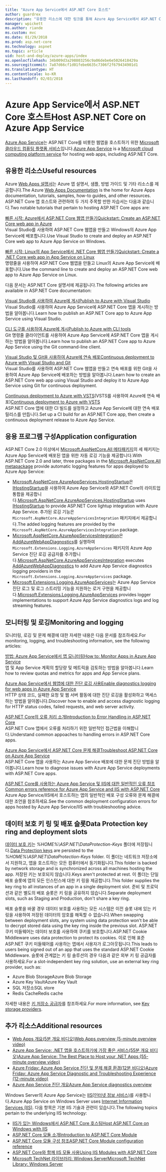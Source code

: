 ```yaml
---
title: "Azure App Service에서 ASP.NET Core 호스트"
author: guardrex
description: "유용한 리소스에 대한 링크를 통해 Azure App Service에서 ASP.NET Core 앱을 호스트하는 방법을 알아봅니다."
manager: wpickett
ms.author: riande
ms.custom: mvc
ms.date: 01/29/2018
ms.prod: asp.net-core
ms.technology: aspnet
ms.topic: article
uid: host-and-deploy/azure-apps/index
ms.openlocfilehash: 34b009d3a298803256c9a06debe6e5026418429a
ms.sourcegitcommit: 7a87d66cf1d01febe6635c7306f2f679434901d1
ms.translationtype: HT
ms.contentlocale: ko-KR
ms.lasthandoff: 02/03/2018
---
```

# <a name="host-aspnet-core-on-azure-app-service"></a><span data-ttu-id="b1e9d-103">Azure App Service에서 ASP.NET Core 호스트</span><span class="sxs-lookup"><span data-stu-id="b1e9d-103">Host ASP.NET Core on Azure App Service</span></span>

<span data-ttu-id="b1e9d-104">[Azure App Service](https://azure.microsoft.com/services/app-service/)는 ASP.NET Core를 비롯한 웹앱을 호스트하기 위한 [Microsoft 클라우드 컴퓨팅 플랫폼 서비스](https://azure.microsoft.com/)입니다.</span><span class="sxs-lookup"><span data-stu-id="b1e9d-104">[Azure App Service](https://azure.microsoft.com/services/app-service/) is a [Microsoft cloud computing platform service](https://azure.microsoft.com/) for hosting web apps, including ASP.NET Core.</span></span>

## <a name="useful-resources"></a><span data-ttu-id="b1e9d-105">유용한 리소스</span><span class="sxs-lookup"><span data-stu-id="b1e9d-105">Useful resources</span></span>

<span data-ttu-id="b1e9d-106">Azure [Web Apps 설명서](/azure/app-service/)는 Azure 앱 설명서, 샘플, 방법 가이드 및 기타 리소스를 제공합니다.</span><span class="sxs-lookup"><span data-stu-id="b1e9d-106">The Azure [Web Apps Documentation](/azure/app-service/) is the home for Azure Apps documentation, tutorials, samples, how-to guides, and other resources.</span></span> <span data-ttu-id="b1e9d-107">ASP.NET Core 앱 호스트와 관련하여 두 가지 주목할 만한 자습서는 다음과 같습니다.</span><span class="sxs-lookup"><span data-stu-id="b1e9d-107">Two notable tutorials that pertain to hosting ASP.NET Core apps are:</span></span>

[<span data-ttu-id="b1e9d-108">빠른 시작: Azure에서 ASP.NET Core 웹앱 만들기</span><span class="sxs-lookup"><span data-stu-id="b1e9d-108">Quickstart: Create an ASP.NET Core web app in Azure</span></span>](/azure/app-service/app-service-web-get-started-dotnet)  
<span data-ttu-id="b1e9d-109">Visual Studio를 사용하여 ASP.NET Core 웹앱을 만들고 Windows의 Azure App Service에 배포합니다.</span><span class="sxs-lookup"><span data-stu-id="b1e9d-109">Use Visual Studio to create and deploy an ASP.NET Core web app to Azure App Service on Windows.</span></span>

[<span data-ttu-id="b1e9d-110">빠른 시작: Linux의 App Service에서 .NET Core 웹앱 만들기</span><span class="sxs-lookup"><span data-stu-id="b1e9d-110">Quickstart: Create a .NET Core web app in App Service on Linux</span></span>](/azure/app-service/containers/quickstart-dotnetcore)  
<span data-ttu-id="b1e9d-111">명령줄을 사용하여 ASP.NET Core 웹앱을 만들고 Linux의 Azure App Service에 배포합니다.</span><span class="sxs-lookup"><span data-stu-id="b1e9d-111">Use the command line to create and deploy an ASP.NET Core web app to Azure App Service on Linux.</span></span>

<span data-ttu-id="b1e9d-112">다음 문서는 ASP.NET Core 설명서에 제공됩니다.</span><span class="sxs-lookup"><span data-stu-id="b1e9d-112">The following articles are available in ASP.NET Core documentation:</span></span>

[<span data-ttu-id="b1e9d-113">Visual Studio를 사용하여 Azure에 게시</span><span class="sxs-lookup"><span data-stu-id="b1e9d-113">Publish to Azure with Visual Studio</span></span>](xref:tutorials/publish-to-azure-webapp-using-vs)  
<span data-ttu-id="b1e9d-114">Visual Studio를 사용하여 Azure App Service에 ASP.NET Core 앱을 게시하는 방법을 알아봅니다.</span><span class="sxs-lookup"><span data-stu-id="b1e9d-114">Learn how to publish an ASP.NET Core app to Azure App Service using Visual Studio.</span></span>

[<span data-ttu-id="b1e9d-115">CLI 도구를 사용하여 Azure에 게시</span><span class="sxs-lookup"><span data-stu-id="b1e9d-115">Publish to Azure with CLI tools</span></span>](xref:tutorials/publish-to-azure-webapp-using-cli)  
<span data-ttu-id="b1e9d-116">Git 명령줄 클라이언트를 사용하여 Azure App Service에 ASP.NET Core 앱을 게시하는 방법을 알아봅니다.</span><span class="sxs-lookup"><span data-stu-id="b1e9d-116">Learn how to publish an ASP.NET Core app to Azure App Service using the Git command-line client.</span></span>

[<span data-ttu-id="b1e9d-117">Visual Studio 및 Git을 사용하여 Azure에 연속 배포</span><span class="sxs-lookup"><span data-stu-id="b1e9d-117">Continuous deployment to Azure with Visual Studio and Git</span></span>](xref:host-and-deploy/azure-apps/azure-continuous-deployment)  
<span data-ttu-id="b1e9d-118">Visual Studio를 사용하여 ASP.NET Core 웹앱을 만들고 연속 배포를 위한 Git을 사용하여 Azure App Service에 배포하는 방법을 알아봅니다.</span><span class="sxs-lookup"><span data-stu-id="b1e9d-118">Learn how to create an ASP.NET Core web app using Visual Studio and deploy it to Azure App Service using Git for continuous deployment.</span></span>

<span data-ttu-id="b1e9d-119">[Continuous deployment to Azure with VSTS](https://www.visualstudio.com/docs/build/aspnet/core/quick-to-azure)(VSTS를 사용하여 Azure에 연속 배포)</span><span class="sxs-lookup"><span data-stu-id="b1e9d-119">[Continuous deployment to Azure with VSTS](https://www.visualstudio.com/docs/build/aspnet/core/quick-to-azure)</span></span>  
<span data-ttu-id="b1e9d-120">ASP.NET Core 앱에 대한 CI 빌드를 설정하고 Azure App Service에 대한 연속 배포 릴리스를 만듭니다.</span><span class="sxs-lookup"><span data-stu-id="b1e9d-120">Set up a CI build for an ASP.NET Core app, then create a continuous deployment release to Azure App Service.</span></span>

## <a name="application-configuration"></a><span data-ttu-id="b1e9d-121">응용 프로그램 구성</span><span class="sxs-lookup"><span data-stu-id="b1e9d-121">Application configuration</span></span>

<span data-ttu-id="b1e9d-122">ASP.NET Core 2.0 이상에서 [Microsoft.AspNetCore.All 메타패키지](xref:fundamentals/metapackage)의 세 패키지는 Azure App Service에 배포된 앱을 위한 자동 로깅 기능을 제공합니다.</span><span class="sxs-lookup"><span data-stu-id="b1e9d-122">With ASP.NET Core 2.0 and later, three packages in the [Microsoft.AspNetCore.All metapackage](xref:fundamentals/metapackage) provide automatic logging features for apps deployed to Azure App Service:</span></span>

* <span data-ttu-id="b1e9d-123">[Microsoft.AspNetCore.AzureAppServices.HostingStartup](https://www.nuget.org/packages/Microsoft.AspNetCore.AzureAppServices.HostingStartup/)은 [IHostingStartup](xref:host-and-deploy/ihostingstartup)을 사용하여 Azure App Service와 ASP.NET Core의 라이트업 통합을 제공합니다.</span><span class="sxs-lookup"><span data-stu-id="b1e9d-123">[Microsoft.AspNetCore.AzureAppServices.HostingStartup](https://www.nuget.org/packages/Microsoft.AspNetCore.AzureAppServices.HostingStartup/) uses [IHostingStartup](xref:host-and-deploy/ihostingstartup) to provide ASP.NET Core lightup integration with Azure App Service.</span></span> <span data-ttu-id="b1e9d-124">추가된 로깅 기능은 `Microsoft.AspNetCore.AzureAppServicesIntegration` 패키지에서 제공합니다.</span><span class="sxs-lookup"><span data-stu-id="b1e9d-124">The added logging features are provided by the `Microsoft.AspNetCore.AzureAppServicesIntegration` package.</span></span>
* <span data-ttu-id="b1e9d-125">[Microsoft.AspNetCore.AzureAppServicesIntegration](https://www.nuget.org/packages/Microsoft.AspNetCore.AzureAppServicesIntegration/)은 [AddAzureWebAppDiagnostics](/dotnet/api/microsoft.extensions.logging.azureappservicesloggerfactoryextensions.addazurewebappdiagnostics)를 실행하여 `Microsoft.Extensions.Logging.AzureAppServices` 패키지의 Azure App Service 진단 로깅 공급자를 추가합니다.</span><span class="sxs-lookup"><span data-stu-id="b1e9d-125">[Microsoft.AspNetCore.AzureAppServicesIntegration](https://www.nuget.org/packages/Microsoft.AspNetCore.AzureAppServicesIntegration/) executes [AddAzureWebAppDiagnostics](/dotnet/api/microsoft.extensions.logging.azureappservicesloggerfactoryextensions.addazurewebappdiagnostics) to add Azure App Service diagnostics logging providers in the `Microsoft.Extensions.Logging.AzureAppServices` package.</span></span>
* <span data-ttu-id="b1e9d-126">[Microsoft.Extensions.Logging.AzureAppServices](https://www.nuget.org/packages/Microsoft.Extensions.Logging.AzureAppServices/)는 Azure App Service 진단 로그 및 로그 스트리밍 기능을 지원하는 로거 구현을 제공합니다.</span><span class="sxs-lookup"><span data-stu-id="b1e9d-126">[Microsoft.Extensions.Logging.AzureAppServices](https://www.nuget.org/packages/Microsoft.Extensions.Logging.AzureAppServices/) provides logger implementations to support Azure App Service diagnostics logs and log streaming features.</span></span>

## <a name="monitoring-and-logging"></a><span data-ttu-id="b1e9d-127">모니터링 및 로깅</span><span class="sxs-lookup"><span data-stu-id="b1e9d-127">Monitoring and logging</span></span>

<span data-ttu-id="b1e9d-128">모니터링, 로깅 및 문제 해결에 대한 자세한 내용은 다음 문서를 참조하세요.</span><span class="sxs-lookup"><span data-stu-id="b1e9d-128">For monitoring, logging, and troubleshooting information, see the following articles:</span></span>

[<span data-ttu-id="b1e9d-129">방법: Azure App Service에서 앱 모니터링</span><span class="sxs-lookup"><span data-stu-id="b1e9d-129">How to: Monitor Apps in Azure App Service</span></span>](/azure/app-service/web-sites-monitor)  
<span data-ttu-id="b1e9d-130">앱 및 App Service 계획의 할당량 및 메트릭을 검토하는 방법을 알아봅니다.</span><span class="sxs-lookup"><span data-stu-id="b1e9d-130">Learn how to review quotas and metrics for apps and App Service plans.</span></span>

[<span data-ttu-id="b1e9d-131">Azure App Service에서 웹앱에 대한 진단 로깅 사용</span><span class="sxs-lookup"><span data-stu-id="b1e9d-131">Enable diagnostics logging for web apps in Azure App Service</span></span>](/azure/app-service/web-sites-enable-diagnostic-log)  
<span data-ttu-id="b1e9d-132">HTTP 상태 코드, 실패한 요청 및 웹 서버 활동에 대한 진단 로깅을 활성화하고 액세스하는 방법을 알아봅니다.</span><span class="sxs-lookup"><span data-stu-id="b1e9d-132">Discover how to enable and access diagnostic logging for HTTP status codes, failed requests, and web server activity.</span></span>

[<span data-ttu-id="b1e9d-133">ASP.NET Core의 오류 처리 소개</span><span class="sxs-lookup"><span data-stu-id="b1e9d-133">Introduction to Error Handling in ASP.NET Core</span></span>](xref:fundamentals/error-handling)  
<span data-ttu-id="b1e9d-134">ASP.NET Core 앱에서 오류를 처리하기 위한 일반적인 접근법을 이해합니다.</span><span class="sxs-lookup"><span data-stu-id="b1e9d-134">Understand common appoaches to handling errors in ASP.NET Core apps.</span></span>

[<span data-ttu-id="b1e9d-135">Azure App Service에서 ASP.NET Core 문제 해결</span><span class="sxs-lookup"><span data-stu-id="b1e9d-135">Troubleshoot ASP.NET Core on Azure App Service</span></span>](xref:host-and-deploy/azure-apps/troubleshoot)  
<span data-ttu-id="b1e9d-136">ASP.NET Core 앱을 사용하는 Azure App Service 배포에 대한 문제 진단 방법을 알아봅니다.</span><span class="sxs-lookup"><span data-stu-id="b1e9d-136">Learn how to diagnose issues with Azure App Service deployments with ASP.NET Core apps.</span></span>

[<span data-ttu-id="b1e9d-137">ASP.NET Core를 사용하는 Azure App Service 및 IIS에 대한 일반적인 오류 참조</span><span class="sxs-lookup"><span data-stu-id="b1e9d-137">Common errors reference for Azure App Service and IIS with ASP.NET Core</span></span>](xref:host-and-deploy/azure-iis-errors-reference)  
<span data-ttu-id="b1e9d-138">Azure App Service/IIS에서 호스트하는 앱의 일반적인 배포 구성 오류와 문제 해결에 대한 조언을 참조하세요.</span><span class="sxs-lookup"><span data-stu-id="b1e9d-138">See the common deployment configuration errors for apps hosted by Azure App Service/IIS with troubleshooting advice.</span></span>

## <a name="data-protection-key-ring-and-deployment-slots"></a><span data-ttu-id="b1e9d-139">데이터 보호 키 링 및 배포 슬롯</span><span class="sxs-lookup"><span data-stu-id="b1e9d-139">Data Protection key ring and deployment slots</span></span>

<span data-ttu-id="b1e9d-140">[데이터 보호 키](xref:security/data-protection/implementation/key-management#data-protection-implementation-key-management)는 *%HOME%\ASP.NET\DataProtection-Keys* 폴더에 저장됩니다.</span><span class="sxs-lookup"><span data-stu-id="b1e9d-140">[Data Protection keys](xref:security/data-protection/implementation/key-management#data-protection-implementation-key-management) are persisted to the *%HOME%\ASP.NET\DataProtection-Keys* folder.</span></span> <span data-ttu-id="b1e9d-141">이 폴더는 네트워크 저장소에서 지원하고, 앱을 호스트하는 모든 컴퓨터에서 동기화됩니다.</span><span class="sxs-lookup"><span data-stu-id="b1e9d-141">This folder is backed by network storage and is synchronized across all machines hosting the app.</span></span> <span data-ttu-id="b1e9d-142">저장된 키는 보호되지 않습니다.</span><span class="sxs-lookup"><span data-stu-id="b1e9d-142">Keys aren't protected at rest.</span></span> <span data-ttu-id="b1e9d-143">이 폴더는 단일 배포 슬롯에 앱의 모든 인스턴스에 대한 키 링을 제공합니다.</span><span class="sxs-lookup"><span data-stu-id="b1e9d-143">This folder supplies the key ring to all instances of an app in a single deployment slot.</span></span> <span data-ttu-id="b1e9d-144">준비 및 프로덕션과 같은 별도의 배포 슬롯은 키 링을 공유하지 않습니다.</span><span class="sxs-lookup"><span data-stu-id="b1e9d-144">Separate deployment slots, such as Staging and Production, don't share a key ring.</span></span>

<span data-ttu-id="b1e9d-145">배포 슬롯을 바꿀 경우 데이터 보호를 사용하는 모든 시스템은 이전 슬롯 내에 있는 키 링을 사용하여 저장된 데이터의 암호를 해독할 수 없습니다.</span><span class="sxs-lookup"><span data-stu-id="b1e9d-145">When swapping between deployment slots, any system using data protection won't be able to decrypt stored data using the key ring inside the previous slot.</span></span> <span data-ttu-id="b1e9d-146">ASP.NET 쿠키 미들웨어는 데이터 보호를 사용하여 쿠키를 보호합니다.</span><span class="sxs-lookup"><span data-stu-id="b1e9d-146">ASP.NET Cookie Middleware uses data protection to protect its cookies.</span></span> <span data-ttu-id="b1e9d-147">이로 인해 표준 ASP.NET 쿠키 미들웨어를 사용하는 앱에서 사용자가 로그아웃됩니다.</span><span class="sxs-lookup"><span data-stu-id="b1e9d-147">This leads to users being signed out of an app that uses the standard ASP.NET Cookie Middleware.</span></span> <span data-ttu-id="b1e9d-148">슬롯에 관계없는 키 링 솔루션의 경우 다음과 같은 외부 키 링 공급자를 사용하세요.</span><span class="sxs-lookup"><span data-stu-id="b1e9d-148">For a slot-independent key ring solution, use an external key ring provider, such as:</span></span>

* <span data-ttu-id="b1e9d-149">Azure Blob Storage</span><span class="sxs-lookup"><span data-stu-id="b1e9d-149">Azure Blob Storage</span></span>
* <span data-ttu-id="b1e9d-150">Azure Key Vault</span><span class="sxs-lookup"><span data-stu-id="b1e9d-150">Azure Key Vault</span></span>
* <span data-ttu-id="b1e9d-151">SQL 저장소</span><span class="sxs-lookup"><span data-stu-id="b1e9d-151">SQL store</span></span>
* <span data-ttu-id="b1e9d-152">Redis Cache</span><span class="sxs-lookup"><span data-stu-id="b1e9d-152">Redis cache</span></span>

<span data-ttu-id="b1e9d-153">자세한 내용은 [키 저장소 공급자](xref:security/data-protection/implementation/key-storage-providers)를 참조하세요.</span><span class="sxs-lookup"><span data-stu-id="b1e9d-153">For more information, see [Key storage providers](xref:security/data-protection/implementation/key-storage-providers).</span></span>

## <a name="additional-resources"></a><span data-ttu-id="b1e9d-154">추가 리소스</span><span class="sxs-lookup"><span data-stu-id="b1e9d-154">Additional resources</span></span>

* [<span data-ttu-id="b1e9d-155">Web Apps 개요(5분 개요 비디오)</span><span class="sxs-lookup"><span data-stu-id="b1e9d-155">Web Apps overview (5-minute overview video)</span></span>](/azure/app-service/app-service-web-overview)
* [<span data-ttu-id="b1e9d-156">Azure App Service: .NET 앱을 호스트하기에 가장 좋은 서비스(55분 개요 비디오)</span><span class="sxs-lookup"><span data-stu-id="b1e9d-156">Azure App Service: The Best Place to Host your .NET Apps (55-minute overview video)</span></span>](https://channel9.msdn.com/events/dotnetConf/2017/T222)
* [<span data-ttu-id="b1e9d-157">Azure Friday: Azure App Service 진단 및 문제 해결 환경(12분 비디오)</span><span class="sxs-lookup"><span data-stu-id="b1e9d-157">Azure Friday: Azure App Service Diagnostic and Troubleshooting Experience (12-minute video)</span></span>](https://channel9.msdn.com/Shows/Azure-Friday/Azure-App-Service-Diagnostic-and-Troubleshooting-Experience)
* [<span data-ttu-id="b1e9d-158">Azure App Service 진단 개요</span><span class="sxs-lookup"><span data-stu-id="b1e9d-158">Azure App Service diagnostics overview</span></span>](/azure/app-service/app-service-diagnostics)

<span data-ttu-id="b1e9d-159">Windows Server의 Azure App Service는 [IIS(인터넷 정보 서비스)](https://www.iis.net/)를 사용합니다.</span><span class="sxs-lookup"><span data-stu-id="b1e9d-159">Azure App Service on Windows Server uses [Internet Information Services (IIS)](https://www.iis.net/).</span></span> <span data-ttu-id="b1e9d-160">다음 항목은 기본 IIS 기술과 관련이 있습니다.</span><span class="sxs-lookup"><span data-stu-id="b1e9d-160">The following topics pertain to the underlying IIS technology:</span></span>

* [<span data-ttu-id="b1e9d-161">IIS가 있는 Windows에서 ASP.NET Core 호스팅</span><span class="sxs-lookup"><span data-stu-id="b1e9d-161">Host ASP.NET Core on Windows with IIS</span></span>](xref:host-and-deploy/iis/index)
* [<span data-ttu-id="b1e9d-162">ASP.NET Core 모듈 소개</span><span class="sxs-lookup"><span data-stu-id="b1e9d-162">Introduction to ASP.NET Core Module</span></span>](xref:fundamentals/servers/aspnet-core-module)
* [<span data-ttu-id="b1e9d-163">ASP.NET Core 모듈 구성 참조</span><span class="sxs-lookup"><span data-stu-id="b1e9d-163">ASP.NET Core Module configuration reference</span></span>](xref:host-and-deploy/aspnet-core-module)
* [<span data-ttu-id="b1e9d-164">ASP.NET Core와 함께 IIS 모듈 사용</span><span class="sxs-lookup"><span data-stu-id="b1e9d-164">Using IIS Modules with ASP.NET Core</span></span>](xref:host-and-deploy/iis/modules)
* [<span data-ttu-id="b1e9d-165">Microsoft TechNet 라이브러리: Windows Server</span><span class="sxs-lookup"><span data-stu-id="b1e9d-165">Microsoft TechNet Library: Windows Server</span></span>](https://docs.microsoft.com/windows-server/windows-server-versions)
